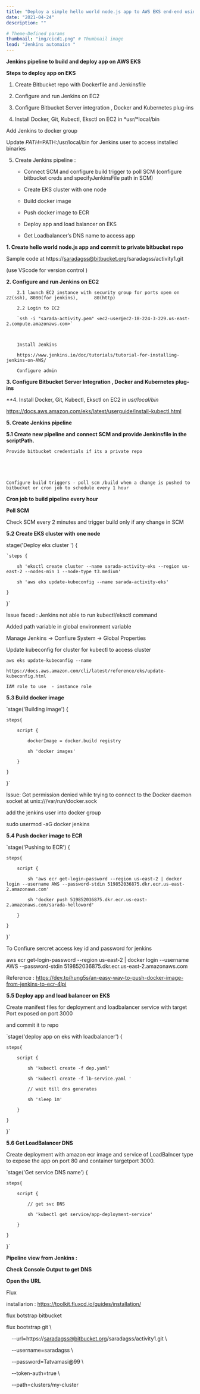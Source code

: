 ```yaml
---
title: "Deploy a simple hello world node.js app to AWS EKS end-end using Jenkins"
date: "2021-04-24"
description: ""

# Theme-Defined params
thumbnail: "img/cicd1.png" # Thumbnail image
lead: "Jenkins automaion "
---
```


﻿**Jenkins pipeline to build and deploy app on AWS EKS**


**Steps to deploy app on EKS**

1. Create Bitbucket repo with Dockerfile and Jenkinsfile

2. Configure and run Jenkins on EC2

3. Configure Bitbucket Server integration , Docker and Kubernetes plug-ins

4. Install Docker, Git, Kubectl, Eksctl on EC2 in *usr/*local/bin

Add Jenkins to docker group

Update $PATH=$PATH:/usr/local/bin for Jenkins user to access installed binaries

5. Create Jenkins pipeline :

     *	Connect SCM and configure build trigger to poll SCM (configure bitbucket creds and specifyJenkinsFile path in SCM)   

     * Create EKS cluster with one node

     * Build docker image

     * Push docker image to ECR

     * Deploy app and load balancer on EKS

     * Get Loadbalancer’s DNS name to access app



**1. Create hello world node.js app and commit to private bitbucket repo**



Sample code at https://saradagss@bitbucket.org/saradagss/activity1.git

(use VScode for version control )





**2. Configure and run Jenkins on EC2**

        2.1 launch EC2 instance with security group for ports open on  22(ssh), 8080(for jenkins),    	80(http)

        2.2 Login to EC2

        `ssh -i "sarada-activity.pem" <ec2-user@ec2-18-224-3-229.us-east-2.compute.amazonaws.com>`



        Install Jenkins

        https://www.jenkins.io/doc/tutorials/tutorial-for-installing-jenkins-on-AWS/

        Configure admin



**3. Configure Bitbucket Server Integration , Docker and Kubernetes plug-ins**














**4. Install Docker, Git, Kubectl, Eksctl on EC2 in *usr/*local/bin**

<https://docs.aws.amazon.com/eks/latest/userguide/install-kubectl.html>



**5. Create Jenkins pipeline**

**5.1 Create new pipeline and connect SCM and provide Jenkinsfile in the scriptPath.**

    Provide bitbucket credentials if its a private repo





    Configure build triggers - poll scm /build when a change is pushed to bitbucket or cron job to schedule every 1 hour



**Cron job to build pipeline every hour**







**Poll SCM**



Check SCM every 2 minutes and trigger build only if any change in SCM





**5.2 Create EKS cluster with one node**

stage('Deploy eks cluster ') {

    `steps {

        sh 'eksctl create cluster --name sarada-activity-eks --region us-east-2 --nodes-min 1 --node-type t3.medium'

        sh 'aws eks update-kubeconfig --name sarada-activity-eks'

    }

}`

Issue faced : Jenkins not able to run kubectl/eksctl command

Added path variable in global environment variable

Manage Jenkins → Confiure System → Global Properties









Update kubeconfig for cluster for kubectl to access cluster

  `aws eks update-kubeconfig --name`

  `https://docs.aws.amazon.com/cli/latest/reference/eks/update-kubeconfig.html`

  `IAM role to use  - instance role`

**5.3 Build docker image**

`stage('Building image') {

    steps{

        script {

            dockerImage = docker.build registry

            sh 'docker images'

        }

    }

}`

Issue: Got permission denied while trying to connect to the Docker daemon socket at unix:///var/run/docker.sock


add the jenkins user into docker group

sudo usermod -aG docker jenkins

**5.4 Push docker image to ECR**

`stage('Pushing to ECR') {

    steps{

        script {

            sh 'aws ecr get-login-password --region us-east-2 | docker login --username AWS --password-stdin 519852036875.dkr.ecr.us-east-2.amazonaws.com'

            sh 'docker push 519852036875.dkr.ecr.us-east-2.amazonaws.com/sarada-helloword'

        }

    }

}`

To Confiure sercret access key id and password for jenkins

aws ecr get-login-password --region us-east-2 | docker login --username AWS --password-stdin 519852036875.dkr.ecr.us-east-2.amazonaws.com

Reference : https://dev.to/hung5s/an-easy-way-to-push-docker-image-from-jenkins-to-ecr-4lpi

**5.5 Deploy app and load balancer on EKS**

Create manifest files for deployment and loadbalancer service with target Port exposed on port 3000

and commit it to repo

`stage('deploy app on eks with loadbalancer') {

    steps{

        script {

            sh 'kubectl create -f dep.yaml'

            sh 'kubectl create -f lb-service.yaml '

            // wait till dns generates

            sh 'sleep 1m'

        }

    }

}`


**5.6 Get LoadBalancer DNS**

Create deployment with amazon ecr image and service of LoadBalncer type to expose the app on port 80 and container targetport 3000.

`stage('Get service DNS name') {

    steps{

        script {

            // get svc DNS

            sh 'kubectl get service/app-deployment-service'

        }

    }

}`


**Pipeline view from Jenkins :**





**Check Console Output to get DNS**



**Open the URL**




Flux

installarion : https://toolkit.fluxcd.io/guides/installation/

flux botstrap bitbucket

flux bootstrap git \

`  `--url=https://saradagss@bitbucket.org/saradagss/activity1.git \

`  `--username=saradagss \

`  `--password=Tatvamasi@99 \

`  `--token-auth=true \

`  `--path=clusters/my-cluster

